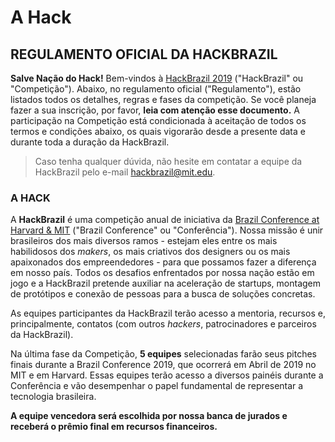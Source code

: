 # A Hack

## REGULAMENTO OFICIAL DA HACKBRAZIL

**Salve Nação do Hack!** Bem-vindos à [HackBrazil 2019](http://www.hackbrazil.com/) \("HackBrazil" ou "Competição"\). Abaixo, no regulamento oficial \("Regulamento"\), estão listados todos os detalhes, regras e fases da competição. Se você planeja fazer a sua inscrição, por favor, **leia com atenção esse documento.** A participação na Competição está condicionada à aceitação de todos os termos e condições abaixo, os quais vigorarão desde a presente data e durante toda a duração da HackBrazil.

> Caso tenha qualquer dúvida, não hesite em contatar a equipe da HackBrazil pelo e-mail [hackbrazil@mit.edu](mailto:hackbrazil@mit.edu).

### A HACK

A **HackBrazil** é uma competição anual de iniciativa da [Brazil Conference at Harvard & MIT](http://www.brazilconference.org/) \("Brazil Conference" ou "Conferência"\). Nossa missão é unir brasileiros dos mais diversos ramos - estejam eles entre os mais habilidosos dos _makers_, os mais criativos dos designers ou os mais apaixonados dos empreendedores - para que possamos fazer a diferença em nosso país. Todos os desafios enfrentados por nossa nação estão em jogo e a HackBrazil pretende auxiliar na aceleração de startups, montagem de protótipos e conexão de pessoas para a busca de soluções concretas.

As equipes participantes da HackBrazil terão acesso a mentoria, recursos e, principalmente, contatos \(com outros _hackers_, patrocinadores e parceiros da HackBrazil\).

Na última fase da Competição, **5 equipes** selecionadas farão seus pitches finais durante a Brazil Conference 2019, que ocorrerá em Abril de 2019 no MIT e em Harvard. Essas equipes terão acesso a diversos painéis durante a Conferência e vão desempenhar o papel fundamental de representar a tecnologia brasileira.

**A equipe vencedora será escolhida por nossa banca de jurados e receberá o prêmio final em recursos financeiros.**

